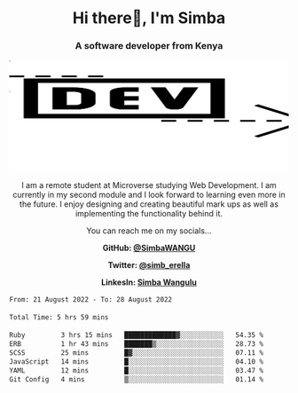 
<h1 align="center"> Hi there👋, I'm Simba</h1>
<h3 align="center">A software developer from Kenya</h3>

<img src="/arrow-svgrepo-com.svg" margin="auto" width="100%" height="200px">


<p align="center">I am a remote student at Microverse studying Web Development. I am currently in my second module and I look forward to learning even more in the future. I enjoy designing and creating beautiful mark ups as well as implementing the functionality behind it.</p>

<p align="center">You can reach me on my socials... </p>

<div align="center">

__<p>  GitHub: [@SimbaWANGU](https://github.com/SimbaWANGU)__  </p>
__<p> Twitter: [@simb_erella](https://twitter.com/simb_erella)__ </p>
__<p> LinkesIn: [Simba Wangulu](https://www.linkedin.com/in/simba-wangulu/)__ </p>

</div>

<!--START_SECTION:waka-->

```text
From: 21 August 2022 - To: 28 August 2022

Total Time: 5 hrs 59 mins

Ruby         3 hrs 15 mins   █████████████▓░░░░░░░░░░░   54.35 %
ERB          1 hr 43 mins    ███████▒░░░░░░░░░░░░░░░░░   28.73 %
SCSS         25 mins         █▓░░░░░░░░░░░░░░░░░░░░░░░   07.11 %
JavaScript   14 mins         █░░░░░░░░░░░░░░░░░░░░░░░░   04.10 %
YAML         12 mins         █░░░░░░░░░░░░░░░░░░░░░░░░   03.47 %
Git Config   4 mins          ▒░░░░░░░░░░░░░░░░░░░░░░░░   01.14 %
```

<!--END_SECTION:waka-->

